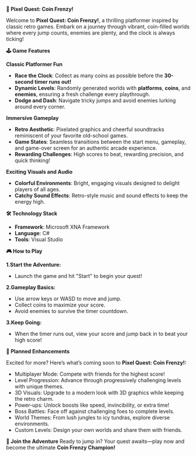 **🍄 Pixel Quest: Coin Frenzy!**

Welcome to **Pixel Quest: Coin Frenzy!**, a thrilling platformer inspired by classic retro games. Embark on a journey through vibrant, coin-filled worlds where every jump counts, enemies are plenty, and the clock is always ticking!

**🕹️ Game Features**

**Classic Platformer Fun**

- **Race the Clock**: Collect as many coins as possible before the **30-second timer runs out!**
- **Dynamic Levels**: Randomly generated worlds with **platforms**, **coins**, and **enemies**, ensuring a fresh challenge every playthrough.
- **Dodge and Dash**: Navigate tricky jumps and avoid enemies lurking around every corner.
  
**Immersive Gameplay**

- **Retro Aesthetic**: Pixelated graphics and cheerful soundtracks reminiscent of your favorite old-school games.
- **Game States**: Seamless transitions between the start menu, gameplay, and game-over screen for an authentic arcade experience.
- **Rewarding Challenges**: High scores to beat, rewarding precision, and quick thinking!
  
**Exciting Visuals and Audio**

- **Colorful Environments**: Bright, engaging visuals designed to delight players of all ages.
- **Catchy Sound Effects**: Retro-style music and sound effects to keep the energy high.
  
**🛠️ Technology Stack**

- **Framework**: Microsoft XNA Framework
- **Language**: C#
- **Tools**: Visual Studio
  
**🎮 How to Play**

**1.Start the Adventure:**

- Launch the game and hit "Start" to begin your quest!
  
**2.Gameplay Basics:**

- Use arrow keys or WASD to move and jump.
- Collect coins to maximize your score.
- Avoid enemies to survive the timer countdown.

**3.Keep Going:**

- When the timer runs out, view your score and jump back in to beat your high score!
  
**🔮 Planned Enhancements**

Excited for more? Here’s what’s coming soon to **Pixel Quest: Coin Frenzy!:**

- Multiplayer Mode: Compete with friends for the highest score!
- Level Progression: Advance through progressively challenging levels with unique themes.
- 3D Visuals: Upgrade to a modern look with 3D graphics while keeping the retro charm.
- Power-ups: Unlock boosts like speed, invincibility, or extra time!
- Boss Battles: Face off against challenging foes to complete levels.
- World Themes: From lush jungles to icy tundras, explore diverse environments.
- Custom Levels: Design your own worlds and share them with friends.
  
**💬 Join the Adventure**
Ready to jump in? Your quest awaits—play now and become the ultimate **Coin Frenzy Champion!**
